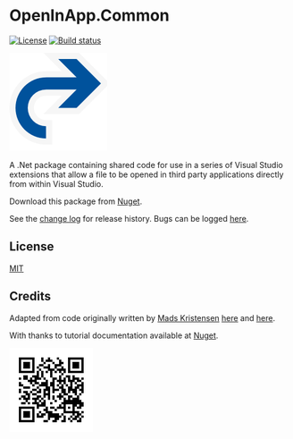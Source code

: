# OpenInApp.Common

[![License](https://img.shields.io/github/license/gittools/gitlink.svg)](/LICENSE.txt)
[![Build status](https://ci.appveyor.com/api/projects/status/ix4cov77vx5j3dcm?svg=true)](https://ci.appveyor.com/project/GregTrevellick/openinapp-common)


![](OpenInApp_Generic_175x175.png)

A .Net package containing shared code for use in a series of Visual Studio extensions that allow a file to be opened in third party applications directly from within Visual Studio.

Download this package from [Nuget](https://www.nuget.org/packages/OpenInApp.Common/).

See the [change log](CHANGELOG.md) for release history. Bugs can be logged [here](https://github.com/GregTrevellick/OpenInApp.Common/issues).

## License

[MIT](/LICENSE.txt)

## Credits

Adapted from code originally written by [Mads Kristensen](https://github.com/madskristensen) [here](https://github.com/madskristensen/OpenInSublimeText/ "Open in Sublime Text") and [here](https://github.com/madskristensen/OpenInVsCode "Open in Visual Studio Code").

With thanks to tutorial documentation available at [Nuget](https://docs.nuget.org/ndocs/quickstart/create-and-publish-a-package).

[![](chart.png)](https://www.nuget.org/packages/OpenInApp.Common/)